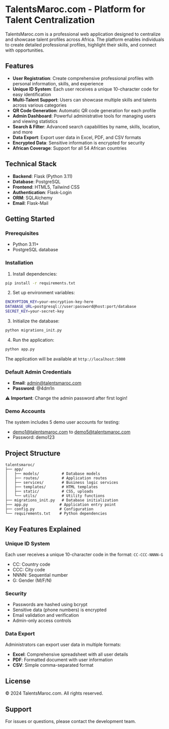 # TalentsMaroc.com - Platform for Talent Centralization

TalentsMaroc.com is a professional web application designed to centralize and showcase talent profiles across Africa. The platform enables individuals to create detailed professional profiles, highlight their skills, and connect with opportunities.

## Features

- **User Registration**: Create comprehensive professional profiles with personal information, skills, and experience
- **Unique ID System**: Each user receives a unique 10-character code for easy identification
- **Multi-Talent Support**: Users can showcase multiple skills and talents across various categories
- **QR Code Generation**: Automatic QR code generation for each profile
- **Admin Dashboard**: Powerful administrative tools for managing users and viewing statistics
- **Search & Filter**: Advanced search capabilities by name, skills, location, and more
- **Data Export**: Export user data in Excel, PDF, and CSV formats
- **Encrypted Data**: Sensitive information is encrypted for security
- **African Coverage**: Support for all 54 African countries

## Technical Stack

- **Backend**: Flask (Python 3.11)
- **Database**: PostgreSQL
- **Frontend**: HTML5, Tailwind CSS
- **Authentication**: Flask-Login
- **ORM**: SQLAlchemy
- **Email**: Flask-Mail

## Getting Started

### Prerequisites

- Python 3.11+
- PostgreSQL database

### Installation

1. Install dependencies:
```bash
pip install -r requirements.txt
```

2. Set up environment variables:
```bash
ENCRYPTION_KEY=your-encryption-key-here
DATABASE_URL=postgresql://user:password@host:port/database
SECRET_KEY=your-secret-key
```

3. Initialize the database:
```bash
python migrations_init.py
```

4. Run the application:
```bash
python app.py
```

The application will be available at `http://localhost:5000`

### Default Admin Credentials

- **Email**: admin@talentsmaroc.com
- **Password**: @4dm1n

⚠️ **Important**: Change the admin password after first login!

### Demo Accounts

The system includes 5 demo user accounts for testing:
- demo1@talentsmaroc.com to demo5@talentsmaroc.com
- Password: demo123

## Project Structure

```
talentsmaroc/
├── app/
│   ├── models/          # Database models
│   ├── routes/          # Application routes
│   ├── services/        # Business logic services
│   ├── templates/       # HTML templates
│   ├── static/          # CSS, uploads
│   └── utils/           # Utility functions
├── migrations_init.py   # Database initialization
├── app.py              # Application entry point
├── config.py           # Configuration
└── requirements.txt    # Python dependencies
```

## Key Features Explained

### Unique ID System
Each user receives a unique 10-character code in the format:
`CC-CCC-NNNN-G`
- CC: Country code
- CCC: City code
- NNNN: Sequential number
- G: Gender (M/F/N)

### Security
- Passwords are hashed using bcrypt
- Sensitive data (phone numbers) is encrypted
- Email validation and verification
- Admin-only access controls

### Data Export
Administrators can export user data in multiple formats:
- **Excel**: Comprehensive spreadsheet with all user details
- **PDF**: Formatted document with user information
- **CSV**: Simple comma-separated format

## License

© 2024 TalentsMaroc.com. All rights reserved.

## Support

For issues or questions, please contact the development team.
